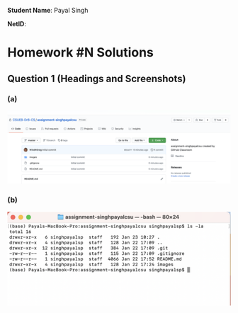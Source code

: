 **Student Name**:  Payal Singh

**NetID**: 


# Homework #N Solutions

## Question 1 (Headings and Screenshots)
### (a)

![Screen Shot Example](images/githubScreenShot.png)

### (b)

![Screen Shot Example](images/hidden_file.png)

